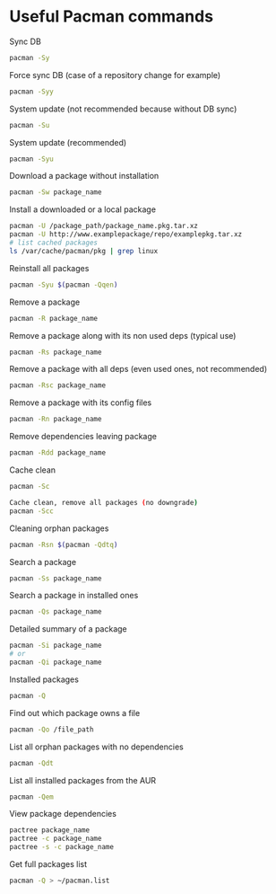 # Useful Pacman commands
Sync DB
````bash
pacman -Sy
````
Force sync DB (case of a repository change for example)
````bash
pacman -Syy
````
System update (not recommended because without DB sync)
````bash
pacman -Su
````
System update (recommended)
````bash
pacman -Syu
````
Download a package without installation
````bash
pacman -Sw package_name
````
Install a downloaded or a local package
````bash
pacman -U /package_path/package_name.pkg.tar.xz
pacman -U http://www.examplepackage/repo/examplepkg.tar.xz
# list cached packages
ls /var/cache/pacman/pkg | grep linux
````
Reinstall all packages
````bash
pacman -Syu $(pacman -Qqen)
````
Remove a package
````bash
pacman -R package_name
````
Remove a package along with its non used deps (typical use)
````bash
pacman -Rs package_name
````
Remove a package with all deps (even used ones, not recommended)
````bash
pacman -Rsc package_name
````
Remove a package with its config files
````bash
pacman -Rn package_name
````
Remove dependencies leaving package
````bash
pacman -Rdd package_name
````
Cache clean
````bash
pacman -Sc

Cache clean, remove all packages (no downgrade)
pacman -Scc
````
Cleaning orphan packages
````bash
pacman -Rsn $(pacman -Qdtq)
````
Search a package
````bash
pacman -Ss package_name
````
Search a package in installed ones
````bash
pacman -Qs package_name
````
Detailed summary of a package
````bash
pacman -Si package_name
# or
pacman -Qi package_name
````
Installed packages
````bash
pacman -Q
````
Find out which package owns a file
````bash
pacman -Qo /file_path
````
List all orphan packages with no dependencies
````bash
pacman -Qdt
````
List all installed packages from the AUR
````bash
pacman -Qem
````
View package dependencies
````bash
pactree package_name
pactree -c package_name
pactree -s -c package_name
````
Get full packages list
````bash
pacman -Q > ~/pacman.list
````
